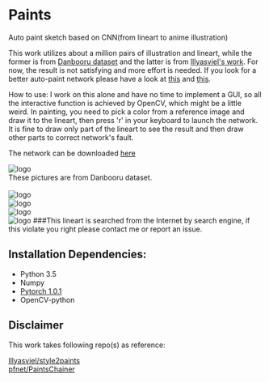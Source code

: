 # Paints
Auto paint sketch based on CNN(from lineart to anime illustration) 

This work utilizes about a million pairs of illustration and lineart, while the former is from [Danbooru dataset](https://www.gwern.net/Danbooru2018#download) and the latter is from [lllyasviel's work](https://github.com/lllyasviel/sketchKeras). For now, the result is not satisfying and more effort is needed. If you look for a better auto-paint network please have a look at [this](https://github.com/pfnet/PaintsChainer) and [this](https://github.com/lllyasviel/style2paints).

How to use:
I work on this alone and have no time to implement a GUI, so all the interactive function is achieved by OpenCV, which might be a little weird. In painting, you need to pick a color from a reference image and draw it to the lineart, then press 'r' in your keyboard to launch the network. It is fine to draw only part of the lineart to see the result and then draw other parts to correct network's fault.

The network can be downloaded [here](https://drive.google.com/file/d/1pNlnZnQQf-LxdmBZlwMVmzhAFxJFvbt-/view?usp=sharing)

![logo](https://github.com/adamz799/Paints/blob/master/demo/splice_51419210.png)
<br>These pictures are from Danbooru dataset.
<br>
<br>![logo](https://github.com/adamz799/Paints/blob/master/demo/d2.PNG)
<br>![logo](https://github.com/adamz799/Paints/blob/master/demo/d3.PNG)
<br>![logo](https://github.com/adamz799/Paints/blob/master/demo/d4.PNG)
<br>![logo](https://github.com/adamz799/Paints/blob/master/demo/d5.PNG)
###This lineart is searched from the Internet by search engine, if this violate you right please contact me or report an issue. 


## Installation Dependencies:
* Python 3.5
* Numpy
* [Pytorch 1.0.1](https://pytorch.org/)
* OpenCV-python

## Disclaimer
This work takes following repo(s) as reference:

[lllyasviel/style2paints](https://github.com/lllyasviel/style2paints)
<br>[pfnet/PaintsChainer](https://github.com/pfnet/PaintsChainer)
